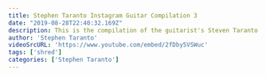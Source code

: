 ```yaml
---
title: Stephen Taranto Instagram Guitar Compilation 3
date: "2019-08-28T22:40:32.169Z"
description: This is the compilation of the guitarist's Steven Taranto instagram videos. The guy is outstanding. This is just sick!
author: 'Stephen Taranto'
videoSrcURL: 'https://www.youtube.com/embed/2fDby5VSWuc'
tags: ['shred']
categories: ['Stephen Taranto']
---
```


